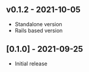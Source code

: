 ## v0.1.2 - 2021-10-05

- Standalone version
- Rails based version

## [0.1.0] - 2021-09-25

- Initial release
